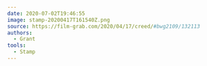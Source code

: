 ```yaml
---
date: 2020-07-02T19:46:55
image: stamp-20200417T161540Z.png
source: https://film-grab.com/2020/04/17/creed/#bwg2109/132113 
authors:
  - Grant
tools:
  - Stamp
---
```


